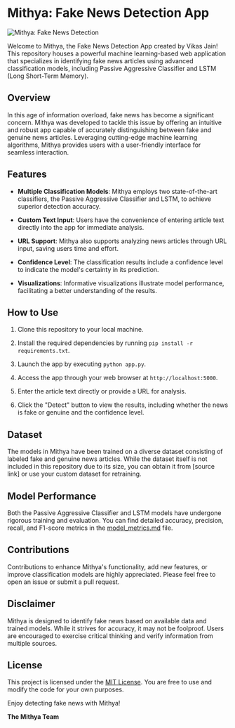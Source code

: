 # Mithya: Fake News Detection App

![Mithya: Fake News Detection](fake_news_detection.png)

Welcome to Mithya, the Fake News Detection App created by Vikas Jain! This repository houses a powerful machine learning-based web application that specializes in identifying fake news articles using advanced classification models, including Passive Aggressive Classifier and LSTM (Long Short-Term Memory).

## Overview

In this age of information overload, fake news has become a significant concern. Mithya was developed to tackle this issue by offering an intuitive and robust app capable of accurately distinguishing between fake and genuine news articles. Leveraging cutting-edge machine learning algorithms, Mithya provides users with a user-friendly interface for seamless interaction.

## Features

- **Multiple Classification Models**: Mithya employs two state-of-the-art classifiers, the Passive Aggressive Classifier and LSTM, to achieve superior detection accuracy.

- **Custom Text Input**: Users have the convenience of entering article text directly into the app for immediate analysis.

- **URL Support**: Mithya also supports analyzing news articles through URL input, saving users time and effort.

- **Confidence Level**: The classification results include a confidence level to indicate the model's certainty in its prediction.

- **Visualizations**: Informative visualizations illustrate model performance, facilitating a better understanding of the results.

## How to Use

1. Clone this repository to your local machine.

2. Install the required dependencies by running `pip install -r requirements.txt`.

3. Launch the app by executing `python app.py`.

4. Access the app through your web browser at `http://localhost:5000`.

5. Enter the article text directly or provide a URL for analysis.

6. Click the "Detect" button to view the results, including whether the news is fake or genuine and the confidence level.

## Dataset

The models in Mithya have been trained on a diverse dataset consisting of labeled fake and genuine news articles. While the dataset itself is not included in this repository due to its size, you can obtain it from [source link] or use your custom dataset for retraining.

## Model Performance

Both the Passive Aggressive Classifier and LSTM models have undergone rigorous training and evaluation. You can find detailed accuracy, precision, recall, and F1-score metrics in the [model_metrics.md](model_metrics.md) file.

## Contributions

Contributions to enhance Mithya's functionality, add new features, or improve classification models are highly appreciated. Please feel free to open an issue or submit a pull request.

## Disclaimer

Mithya is designed to identify fake news based on available data and trained models. While it strives for accuracy, it may not be foolproof. Users are encouraged to exercise critical thinking and verify information from multiple sources.

## License

This project is licensed under the [MIT License](LICENSE). You are free to use and modify the code for your own purposes.

Enjoy detecting fake news with Mithya!

**The Mithya Team**
